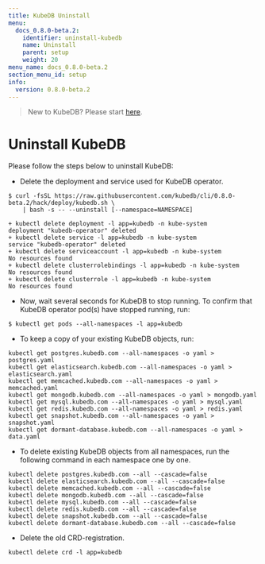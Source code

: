 ```yaml
---
title: KubeDB Uninstall
menu:
  docs_0.8.0-beta.2:
    identifier: uninstall-kubedb
    name: Uninstall
    parent: setup
    weight: 20
menu_name: docs_0.8.0-beta.2
section_menu_id: setup
info:
  version: 0.8.0-beta.2
---
```


> New to KubeDB? Please start [here](/docs/0.8.0-beta.2/concepts/README).

# Uninstall KubeDB
Please follow the steps below to uninstall KubeDB:

- Delete the deployment and service used for KubeDB operator.

```console
$ curl -fsSL https://raw.githubusercontent.com/kubedb/cli/0.8.0-beta.2/hack/deploy/kubedb.sh \
    | bash -s -- --uninstall [--namespace=NAMESPACE]

+ kubectl delete deployment -l app=kubedb -n kube-system
deployment "kubedb-operator" deleted
+ kubectl delete service -l app=kubedb -n kube-system
service "kubedb-operator" deleted
+ kubectl delete serviceaccount -l app=kubedb -n kube-system
No resources found
+ kubectl delete clusterrolebindings -l app=kubedb -n kube-system
No resources found
+ kubectl delete clusterrole -l app=kubedb -n kube-system
No resources found
```

- Now, wait several seconds for KubeDB to stop running. To confirm that KubeDB operator pod(s) have stopped running, run:

```console
$ kubectl get pods --all-namespaces -l app=kubedb
```

- To keep a copy of your existing KubeDB objects, run:

```console
kubectl get postgres.kubedb.com --all-namespaces -o yaml > postgres.yaml
kubectl get elasticsearch.kubedb.com --all-namespaces -o yaml > elasticsearch.yaml
kubectl get memcached.kubedb.com --all-namespaces -o yaml > memcached.yaml
kubectl get mongodb.kubedb.com --all-namespaces -o yaml > mongodb.yaml
kubectl get mysql.kubedb.com --all-namespaces -o yaml > mysql.yaml
kubectl get redis.kubedb.com --all-namespaces -o yaml > redis.yaml
kubectl get snapshot.kubedb.com --all-namespaces -o yaml > snapshot.yaml
kubectl get dormant-database.kubedb.com --all-namespaces -o yaml > data.yaml
```

- To delete existing KubeDB objects from all namespaces, run the following command in each namespace one by one.

```console
kubectl delete postgres.kubedb.com --all --cascade=false
kubectl delete elasticsearch.kubedb.com --all --cascade=false
kubectl delete memcached.kubedb.com --all --cascade=false
kubectl delete mongodb.kubedb.com --all --cascade=false
kubectl delete mysql.kubedb.com --all --cascade=false
kubectl delete redis.kubedb.com --all --cascade=false
kubectl delete snapshot.kubedb.com --all --cascade=false
kubectl delete dormant-database.kubedb.com --all --cascade=false
```

- Delete the old CRD-registration.

```console
kubectl delete crd -l app=kubedb
```
